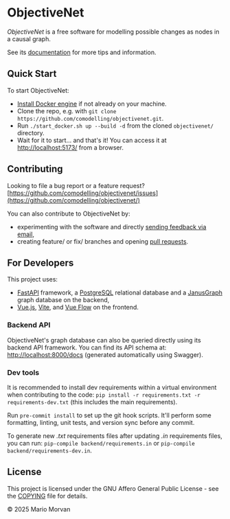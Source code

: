 # ObjectiveNet

*ObjectiveNet* is a free software for modelling possible changes as nodes in a causal graph.

See its [documentation](https://comodelling.github.io/objectivenet/) for more tips and information.

## Quick Start

To start ObjectiveNet:

- [Install Docker engine](https://www.docker.com/get-started/) if not already on your machine.
- Clone the repo, e.g. with ```git clone https://github.com/comodelling/objectivenet.git```.
- Run ```./start_docker.sh up --build -d``` from the cloned `objectivenet/` directory.
- Wait for it to start... and that's it! You can access it at [http://localhost:5173/](http://localhost:5173/) from a browser.


## Contributing

Looking to file a bug report or a feature request? [https://github.com/comodelling/objectivenet/issues](https://github.com/comodelling/objectivenet/)

You can also contribute to ObjectiveNet by:
- experimenting with the software and directly [sending feedback via email](mailto:mario.morvan@ucl.ac.uk),
- creating feature/ or fix/ branches and opening [pull requests](https://github.com/comodelling/objectivenet/pulls).


## For Developers

This project uses:
- [FastAPI](https://fastapi.tiangolo.com/) framework, a [PostgreSQL](https://www.postgresql.org/) relational database and a [JanusGraph](https://janusgraph.org/) graph database on the backend,
- [Vue.js](https://vuejs.org/), [Vite](https://vite.dev/), and [Vue Flow](https://vueflow.dev/) on the frontend.

### Backend API

ObjectiveNet's graph database can also be queried directly using its backend API framework.
You can find its API schema at: [http://localhost:8000/docs](http://localhost:8000/docs) (generated automatically using Swagger).

### Dev tools

It is recommended to install dev requirements within a virtual environment when contributing to the code: `pip install -r requirements.txt -r requirements-dev.txt` (this includes the main requirements).

Run `pre-commit install` to set up the git hook scripts. It'll perform some formatting, linting, unit tests, and version sync before any commit.

To generate new *.txt* requirements files after updating *.in* requirements files, you can run: ```pip-compile backend/requirements.in``` or ```pip-compile backend/requirements-dev.in```.


## License

This project is licensed under the GNU Affero General Public License - see the [COPYING](COPYING) file for details.

© 2025 Mario Morvan

